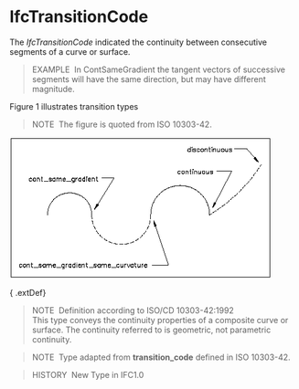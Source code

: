 # IfcTransitionCode

The _IfcTransitionCode_ indicated the continuity between consecutive segments of a curve or surface.

> EXAMPLE&nbsp; In ContSameGradient the tangent vectors of successive segments will have the same direction, but may have different magnitude.

Figure 1 illustrates transition types

> NOTE&nbsp; The figure is quoted from ISO 10303-42.

!["transition code"](../../../../figures/ifctransitioncode.gif "Figure 1 &mdash; Transition code")

{ .extDef}
> NOTE&nbsp; Definition according to ISO/CD 10303-42:1992  
> This type conveys the continuity properties of a composite curve or surface. The continuity referred to is geometric, not parametric continuity.

> NOTE&nbsp; Type adapted from **transition_code** defined in ISO 10303-42.

> HISTORY&nbsp; New Type in IFC1.0
